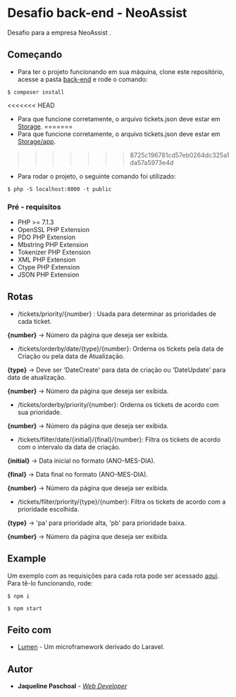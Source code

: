 # Desafio back-end - NeoAssist

Desafio para a empresa NeoAssist .

## Começando

* Para ter o projeto funcionando em sua máquina, clone este repositório,  acesse a pasta [back-end](https://github.com/jaquepaschoal/desafio-backend/tree/master/back-end) e rode o comando:

```
$ composer install
```

<<<<<<< HEAD
* Para que funcione corretamente, o arquivo tickets.json deve estar em  [Storage](https://github.com/jaquepaschoal/desafio-backend/tree/master/back-end/storage).
=======
* Para que funcione corretamente, o arquivo tickets.json deve estar em  [Storage/app](https://github.com/jaquepaschoal/desafio-backend/tree/master/back-end/storage/app).
>>>>>>> 8725c196781cd57eb0264dc325a1da57a5973e4d
* Para rodar o projeto, o seguinte comando foi utilizado:
```
$ php -S localhost:8000 -t public
```

### Pré - requisitos

* PHP >= 7.1.3
* OpenSSL PHP Extension
* PDO PHP Extension
* Mbstring PHP Extension
* Tokenizer PHP Extension
* XML PHP Extension
* Ctype PHP Extension
* JSON PHP Extension

## Rotas
* /tickets/priority/{number} : Usada para determinar as prioridades de cada ticket.

**{number}** -> Número da página que deseja ser exibida.

* /tickets/orderby/date/{type}/{number}: Orderna os tickets pela data de Criação ou pela data de Atualização.

**{type}** -> Deve ser 'DateCreate' para data de criação ou 'DateUpdate' para data de atualização.

**{number}** -> Número da página que deseja ser exibida.

* /tickets/orderby/priority/{number}: Orderna os tickets de acordo com sua prioridade.

**{number}** -> Número da página que deseja ser exibida.

* /tickets/filter/date/{initial}/{final}/{number}: Filtra os tickets de acordo com o intervalo da data de criação.

**{initial}** -> Data inicial no formato (ANO-MES-DIA).

**{final}** -> Data final no formato (ANO-MES-DIA).

**{number}** -> Número da página que deseja ser exibida.

* /tickets/filter/priority/{type}/{number}: Filtra os tickets de acordo com a prioridade escolhida.

**{type}** -> 'pa' para prioridade alta, 'pb' para prioridade baixa.

**{number}** -> Número da página que deseja ser exibida.

## Example

Um exemplo com as requisições para cada rota pode ser acessado  [aqui](https://github.com/jaquepaschoal/desafio-backend/tree/master/example-front).
Para tê-lo funcionando, rode: 
```
$ npm i 
```
```
$ npm start
```


## Feito com

* [Lumen](https://lumen.laravel.com/docs/5.6) - Um microframework derivado do Laravel.

## Autor

* **Jaqueline Paschoal** - [*Web Developer*](https://github.com/jaquepaschoal)


